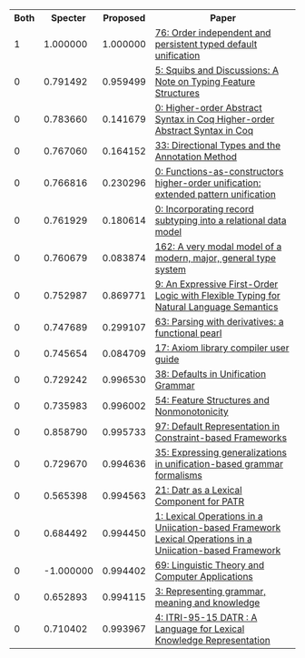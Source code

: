 <html><table><tr>
<th>Both</th>
<th>Specter</th>
<th>Proposed</th>
<th>Paper</th>
</tr>
<tr>
<td>1</td>
<td>1.000000</td>
<td>1.000000</td>
<td><a href="https://www.semanticscholar.org/paper/7adbeb35c36b75b9529874f7052306d9bc89ffd2">76: Order independent and persistent typed default unification</a></td>
</tr>
<tr>
<td>0</td>
<td>0.791492</td>
<td>0.959499</td>
<td><a href="https://www.semanticscholar.org/paper/ae8e2e81e62314813cdf25726c1145c378d68bce">5: Squibs and Discussions: A Note on Typing Feature Structures</a></td>
</tr>
<tr>
<td>0</td>
<td>0.783660</td>
<td>0.141679</td>
<td><a href="https://www.semanticscholar.org/paper/58f8b8d691335ad104cf43b4f577dd8e5557d645">0: Higher-order Abstract Syntax in Coq Higher-order Abstract Syntax in Coq</a></td>
</tr>
<tr>
<td>0</td>
<td>0.767060</td>
<td>0.164152</td>
<td><a href="https://www.semanticscholar.org/paper/a44898141edc97b4e62262fad24a2430350eb1fb">33: Directional Types and the Annotation Method</a></td>
</tr>
<tr>
<td>0</td>
<td>0.766816</td>
<td>0.230296</td>
<td><a href="https://www.semanticscholar.org/paper/4b0d7a0a65925312fe023bce1e8b45b728230a63">0: Functions-as-constructors higher-order unification: extended pattern unification</a></td>
</tr>
<tr>
<td>0</td>
<td>0.761929</td>
<td>0.180614</td>
<td><a href="https://www.semanticscholar.org/paper/a12973b484e342e97150274022077161b515c84e">0: Incorporating record subtyping into a relational data model</a></td>
</tr>
<tr>
<td>0</td>
<td>0.760679</td>
<td>0.083874</td>
<td><a href="https://www.semanticscholar.org/paper/a7751d397d2e22cb53b268d591512f73bdd0f77d">162: A very modal model of a modern, major, general type system</a></td>
</tr>
<tr>
<td>0</td>
<td>0.752987</td>
<td>0.869771</td>
<td><a href="https://www.semanticscholar.org/paper/c33647d6341d57736a55d97fda096aa7d261b154">9: An Expressive First-Order Logic with Flexible Typing for Natural Language Semantics</a></td>
</tr>
<tr>
<td>0</td>
<td>0.747689</td>
<td>0.299107</td>
<td><a href="https://www.semanticscholar.org/paper/66dbd3cf61357b98daf498184a1ad279b4f56d68">63: Parsing with derivatives: a functional pearl</a></td>
</tr>
<tr>
<td>0</td>
<td>0.745654</td>
<td>0.084709</td>
<td><a href="https://www.semanticscholar.org/paper/5a8efdd57628874adb40a6e207deb2017f17bd19">17: Axiom library compiler user guide</a></td>
</tr>
<tr>
<td>0</td>
<td>0.729242</td>
<td>0.996530</td>
<td><a href="https://www.semanticscholar.org/paper/3aa1fdd32867acd50324140bfbc3eb15fb808f31">38: Defaults in Unification Grammar</a></td>
</tr>
<tr>
<td>0</td>
<td>0.735983</td>
<td>0.996002</td>
<td><a href="https://www.semanticscholar.org/paper/07a7b2dad62be1eaf4e4cc699322076945d7f6ca">54: Feature Structures and Nonmonotonicity</a></td>
</tr>
<tr>
<td>0</td>
<td>0.858790</td>
<td>0.995733</td>
<td><a href="https://www.semanticscholar.org/paper/87bb08d796867fff024744eb27cd65e9d357c8b4">97: Default Representation in Constraint-based Frameworks</a></td>
</tr>
<tr>
<td>0</td>
<td>0.729670</td>
<td>0.994636</td>
<td><a href="https://www.semanticscholar.org/paper/f461c5b2f209ddcadfb4eb79e3ce65eaae7ab5cf">35: Expressing generalizations in unification-based grammar formalisms</a></td>
</tr>
<tr>
<td>0</td>
<td>0.565398</td>
<td>0.994563</td>
<td><a href="https://www.semanticscholar.org/paper/43d815a180a7e3c10a866c348482843788bad3eb">21: Datr as a Lexical Component for PATR</a></td>
</tr>
<tr>
<td>0</td>
<td>0.684492</td>
<td>0.994450</td>
<td><a href="https://www.semanticscholar.org/paper/f2b37424df870eba6db29629abca4aaad6e0a86f">1: Lexical Operations in a Uniication-based Framework Lexical Operations in a Uniication-based Framework</a></td>
</tr>
<tr>
<td>0</td>
<td>-1.000000</td>
<td>0.994402</td>
<td><a href="https://www.semanticscholar.org/paper/e35f76ceb14032b1d7f080386ee4e61d97d19f70">69: Linguistic Theory and Computer Applications</a></td>
</tr>
<tr>
<td>0</td>
<td>0.652893</td>
<td>0.994115</td>
<td><a href="https://www.semanticscholar.org/paper/f3ea278fc235ab1b6ee2801b064aec90c37be463">3: Representing grammar, meaning and knowledge</a></td>
</tr>
<tr>
<td>0</td>
<td>0.710402</td>
<td>0.993967</td>
<td><a href="https://www.semanticscholar.org/paper/2fe5ca6041388d0de0854064ddb35f5e97fb2760">4: ITRI-95-15 DATR : A Language for Lexical Knowledge Representation</a></td>
</tr>
</table></html>
